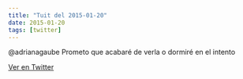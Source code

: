 ```yaml
---
title: "Tuit del 2015-01-20"
date: 2015-01-20
tags: [twitter]
---
```


@adrianagaube Prometo que acabaré de verla o dormiré en el intento



[Ver en Twitter](https://twitter.com/i/web/status/557351088282955777)
